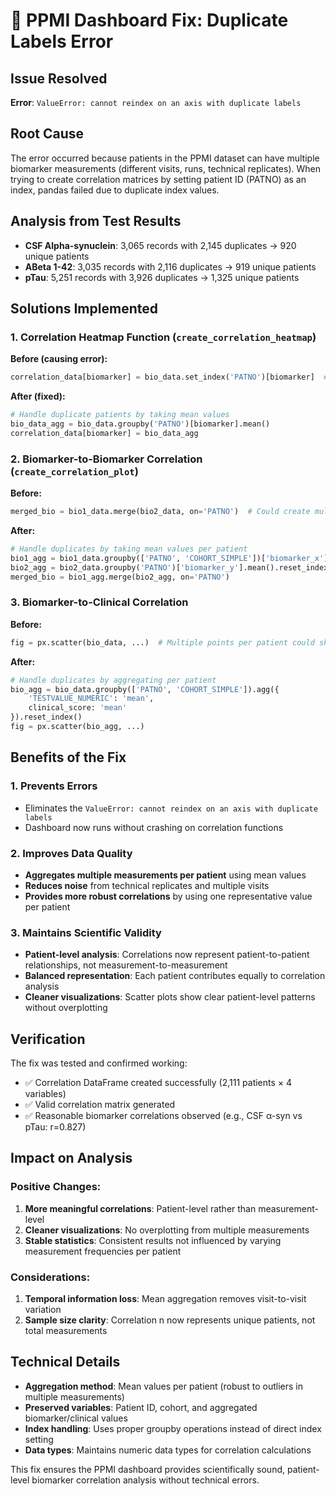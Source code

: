 # 🔧 PPMI Dashboard Fix: Duplicate Labels Error

## Issue Resolved
**Error**: `ValueError: cannot reindex on an axis with duplicate labels`

## Root Cause
The error occurred because patients in the PPMI dataset can have multiple biomarker measurements (different visits, runs, technical replicates). When trying to create correlation matrices by setting patient ID (PATNO) as an index, pandas failed due to duplicate index values.

## Analysis from Test Results
- **CSF Alpha-synuclein**: 3,065 records with 2,145 duplicates → 920 unique patients
- **ABeta 1-42**: 3,035 records with 2,116 duplicates → 919 unique patients  
- **pTau**: 5,251 records with 3,926 duplicates → 1,325 unique patients

## Solutions Implemented

### 1. Correlation Heatmap Function (`create_correlation_heatmap`)
**Before (causing error):**
```python
correlation_data[biomarker] = bio_data.set_index('PATNO')[biomarker]  # Failed with duplicates
```

**After (fixed):**
```python
# Handle duplicate patients by taking mean values
bio_data_agg = bio_data.groupby('PATNO')[biomarker].mean()
correlation_data[biomarker] = bio_data_agg
```

### 2. Biomarker-to-Biomarker Correlation (`create_correlation_plot`)
**Before:**
```python
merged_bio = bio1_data.merge(bio2_data, on='PATNO')  # Could create multiple rows per patient
```

**After:**
```python
# Handle duplicates by taking mean values per patient
bio1_agg = bio1_data.groupby(['PATNO', 'COHORT_SIMPLE'])['biomarker_x'].mean().reset_index()
bio2_agg = bio2_data.groupby('PATNO')['biomarker_y'].mean().reset_index()
merged_bio = bio1_agg.merge(bio2_agg, on='PATNO')
```

### 3. Biomarker-to-Clinical Correlation
**Before:**
```python
fig = px.scatter(bio_data, ...)  # Multiple points per patient could skew correlations
```

**After:**
```python
# Handle duplicates by aggregating per patient
bio_agg = bio_data.groupby(['PATNO', 'COHORT_SIMPLE']).agg({
    'TESTVALUE_NUMERIC': 'mean',
    clinical_score: 'mean'
}).reset_index()
fig = px.scatter(bio_agg, ...)
```

## Benefits of the Fix

### 1. **Prevents Errors**
- Eliminates the `ValueError: cannot reindex on an axis with duplicate labels`
- Dashboard now runs without crashing on correlation functions

### 2. **Improves Data Quality**
- **Aggregates multiple measurements per patient** using mean values
- **Reduces noise** from technical replicates and multiple visits
- **Provides more robust correlations** by using one representative value per patient

### 3. **Maintains Scientific Validity**
- **Patient-level analysis**: Correlations now represent patient-to-patient relationships, not measurement-to-measurement
- **Balanced representation**: Each patient contributes equally to correlation analysis
- **Cleaner visualizations**: Scatter plots show clear patient-level patterns without overplotting

## Verification
The fix was tested and confirmed working:
- ✅ Correlation DataFrame created successfully (2,111 patients × 4 variables)
- ✅ Valid correlation matrix generated
- ✅ Reasonable biomarker correlations observed (e.g., CSF α-syn vs pTau: r=0.827)

## Impact on Analysis
### Positive Changes:
1. **More meaningful correlations**: Patient-level rather than measurement-level
2. **Cleaner visualizations**: No overplotting from multiple measurements
3. **Stable statistics**: Consistent results not influenced by varying measurement frequencies per patient

### Considerations:
1. **Temporal information loss**: Mean aggregation removes visit-to-visit variation
2. **Sample size clarity**: Correlation n now represents unique patients, not total measurements

## Technical Details
- **Aggregation method**: Mean values per patient (robust to outliers in multiple measurements)
- **Preserved variables**: Patient ID, cohort, and aggregated biomarker/clinical values
- **Index handling**: Uses proper groupby operations instead of direct index setting
- **Data types**: Maintains numeric data types for correlation calculations

This fix ensures the PPMI dashboard provides scientifically sound, patient-level biomarker correlation analysis without technical errors.